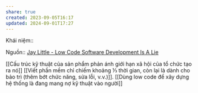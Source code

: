 ```yaml
---
share: true
created: 2023-09-05T16:17
updated: 2024-09-01T17:27
---
```

Khái niệm:: 

Nguồn:: [Jay Little - Low Code Software Development Is A Lie](https://jaylittle.com/post/view/2023/4/low-code-software-development-is-a-lie)

[[Cấu trúc kỹ thuật của sản phẩm phản ánh giới hạn xã hội của tổ chức tạo ra nó]]
[[Viết phần mềm chỉ chiếm khoảng ⅓ thời gian, còn lại là dành cho bảo trì (thêm bớt chức năng, sửa lỗi, v.v.)]]. [[Dùng low code để xây dựng hệ thống là đang mang nợ kỹ thuật vào người]]
